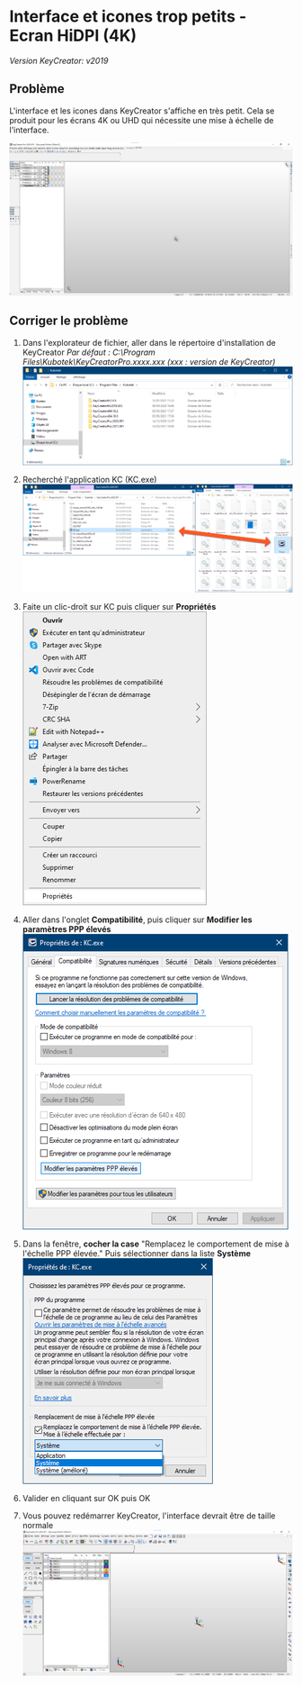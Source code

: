 # Interface et icones trop petits - Ecran HiDPI (4K)

*Version KeyCreator: v2019*

## Problème

L'interface et les icones dans KeyCreator s'affiche en très petit. Cela se produit pour les écrans 4K ou UHD qui nécessite une mise à échelle de l'interface.

![Exemple Icone petit](interface-et-icones-trop-petits/screenKCHidpdi.png)

## Corriger le problème

1. Dans l'explorateur de fichier, aller dans le répertoire d'installation de KeyCreator
*Par défaut : C:\Program Files\Kubotek\KeyCreatorPro.xxxx.xxx (xxx : version de KeyCreator)*  
    ![Dossier KeyCreator](interface-et-icones-trop-petits/kc_folder.png)
    
2. Recherché l'application KC (KC.exe)
    ![Icone KC.exe](interface-et-icones-trop-petits/kcemp.png)
    
3. Faite un clic-droit sur KC puis cliquer sur **Propriétés**  
    ![Menu clic-droit](interface-et-icones-trop-petits/menu_clic_droit.png)
    
4. Aller dans l'onglet **Compatibilité**, puis cliquer sur **Modifier les paramètres PPP élevés**  
    ![Oglet compatibilité](interface-et-icones-trop-petits/onglet_compa.png)
    
5. Dans la fenêtre, **cocher la case** "Remplacez le comportement de mise à l'échelle PPP élevée."
Puis sélectionner dans la liste **Système**  
    ![Paramètres PPP](interface-et-icones-trop-petits/param_ppp.png)
    
6. Valider en cliquant sur OK puis OK

7. Vous pouvez redémarrer KeyCreator, l'interface devrait être de taille normale  
    ![Résultat](interface-et-icones-trop-petits/screenKCHidpdi_Result.png)